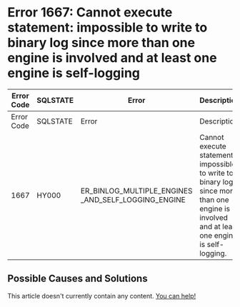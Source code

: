 
# Error 1667: Cannot execute statement: impossible to write to binary log since more than one engine is involved and at least one engine is self-logging


| Error Code | SQLSTATE | Error | Description |
| --- | --- | --- | --- |
| Error Code | SQLSTATE | Error | Description |
| 1667 | HY000 | ER_BINLOG_MULTIPLE_ENGINES _AND_SELF_LOGGING_ENGINE | Cannot execute statement: impossible to write to binary log since more than one engine is involved and at least one engine is self-logging. |




## Possible Causes and Solutions


This article doesn't currently contain any content. [You can help!](/kb/en/writing-and-editing-knowledge-base-articles/)

